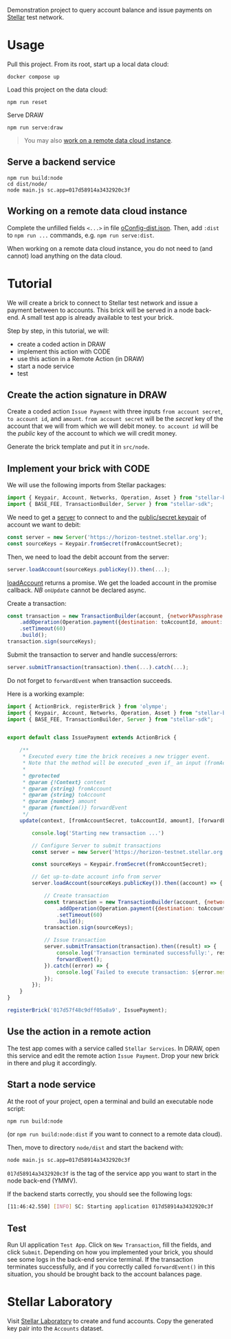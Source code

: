 Demonstration project to query account balance and issue payments on [Stellar](https://www.stellar.org/) test network.

# Usage
Pull this project. From its root, start up a local data cloud:
```
docker compose up
```

Load this project on the data cloud:
```
npm run reset
```

Serve DRAW
```
npm run serve:draw
```

> You may also [work on a remote data cloud instance](#working-on-a-remote-data-cloud-instance).

## Serve a backend service
```
npm run build:node
cd dist/node/
node main.js sc.app=017d58914a3432920c3f
```

## Working on a remote data cloud instance
Complete the unfilled fields `<...>` in file [oConfig-dist.json](res/oConfig-dist.json).
Then, add `:dist` to `npm run ...` commands, e.g. `npm run serve:dist`.

When working on a remote data cloud instance, you do not need to (and cannot) load anything on the data cloud.

# Tutorial
We will create a brick to connect to Stellar test network and issue a payment between to accounts. This brick will be served in a node back-end. A small test app is already available to test your brick.

Step by step, in this tutorial, we will:
- create a coded action in DRAW
- implement this action with CODE
- use this action in a Remote Action (in DRAW)
- start a node service
- test

## Create the action signature in DRAW
Create a coded action `Issue Payment` with three inputs `from account secret`, `to account id`, and `amount`. `from account secret` will be the _secret_ key of the account that we will from which we will debit money. `to account id` will be the _public_ key of the account to which we will credit money.

Generate the brick template and put it in `src/node`.

## Implement your brick with CODE

We will use the following imports from Stellar packages:
```js
import { Keypair, Account, Networks, Operation, Asset } from "stellar-base";
import { BASE_FEE, TransactionBuilder, Server } from "stellar-sdk";
```

We need to get a [server](https://stellar.github.io/js-stellar-sdk/Server.html) to connect to and the [public/secret keypair](https://stellar.github.io/js-stellar-sdk/Keypair.html) of account we want to debit:
```js
const server = new Server('https://horizon-testnet.stellar.org');
const sourceKeys = Keypair.fromSecret(fromAccountSecret);
```

Then, we need to load the debit account from the server:

```js
server.loadAccount(sourceKeys.publicKey()).then(...);
```
[loadAccount](https://stellar.github.io/js-stellar-sdk/Server.html#loadAccount) returns a promise. We get the loaded account in the promise callback. _NB_ `onUpdate` cannot be declared async.

Create a transaction:
```js
const transaction = new TransactionBuilder(account, {networkPassphrase: Networks.TESTNET, fee: BASE_FEE})
    .addOperation(Operation.payment({destination: toAccountId, amount: amount.toFixed(7), asset: Asset.native()}))
    .setTimeout(60)
    .build();
transaction.sign(sourceKeys);
```

Submit the transaction to server and handle success/errors:
```js
server.submitTransaction(transaction).then(...).catch(...);
```

Do not forget to `forwardEvent` when transaction succeeds.

Here is a working example:
```js
import { ActionBrick, registerBrick } from 'olympe';
import { Keypair, Account, Networks, Operation, Asset } from "stellar-base";
import { BASE_FEE, TransactionBuilder, Server } from "stellar-sdk";


export default class IssuePayment extends ActionBrick {

    /**
     * Executed every time the brick receives a new trigger event.
     * Note that the method will be executed _even if_ an input (fromAccount, accountSequence, toAccount, amount) is undefined.
     * 
     * @protected
     * @param {!Context} context
     * @param {string} fromAccount
     * @param {string} toAccount
     * @param {number} amount
     * @param {function()} forwardEvent
     */
    update(context, [fromAccountSecret, toAccountId, amount], [forwardEvent]) {

        console.log('Starting new transaction ...')

        // Configure Server to submit transactions
        const server = new Server('https://horizon-testnet.stellar.org');

        const sourceKeys = Keypair.fromSecret(fromAccountSecret);

        // Get up-to-date account info from server
        server.loadAccount(sourceKeys.publicKey()).then((account) => {

            // Create transaction
            const transaction = new TransactionBuilder(account, {networkPassphrase: Networks.TESTNET, fee: BASE_FEE})
                .addOperation(Operation.payment({destination: toAccountId, amount: amount.toFixed(7), asset: Asset.native()}))
                .setTimeout(60)
                .build();
            transaction.sign(sourceKeys);

            // Issue transaction
            server.submitTransaction(transaction).then((result) => {
                console.log('Transaction terminated successfully:', result.hash);
                forwardEvent();
            }).catch((error) => {
                console.log(`Failed to execute transaction: ${error.message}`);
            });
        });
    }
}

registerBrick('017d57f48c9dff05a8a9', IssuePayment);
```

## Use the action in a remote action
The test app comes with a service called `Stellar Services`. In DRAW, open this service and edit the remote action `Issue Payment`. Drop your new brick in there and plug it accordingly.

## Start a node service

At the root of your project, open a terminal and build an executable node script:
```bash
npm run build:node
```
(or `npm run build:node:dist` if you want to connect to a remote data cloud).

Then, move to directory `node/dist` and start the backend with:
```bash
node main.js sc.app=017d58914a3432920c3f
```

`017d58914a3432920c3f` is the tag of the service app you want to start in the node back-end (YMMV).

If the backend starts correctly, you should see the following logs:
```bash
[11:46:42.550] [INFO] SC: Starting application 017d58914a3432920c3f
```

## Test
Run UI application `Test App`. Click on `New Transaction`, fill the fields, and click `Submit`. Depending on how you implemented your brick, you should see some logs in the back-end service terminal. If the transaction terminates successfully, and if you correctly called `forwardEvent()` in this situation, you should be brought back to the account balances page.

# Stellar Laboratory

Visit [Stellar Laboratory](https://laboratory.stellar.org) to create and fund accounts. Copy the generated key pair into the `Accounts` dataset.
